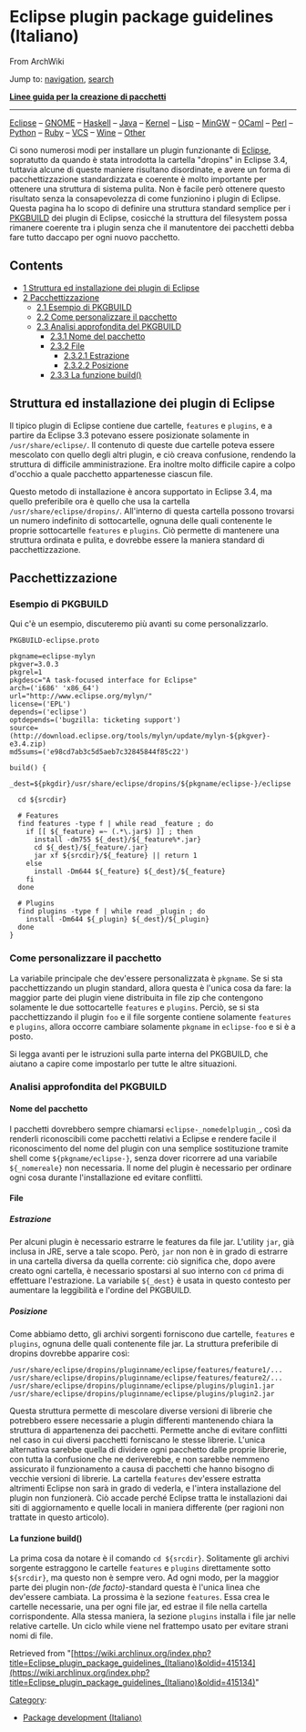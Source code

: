 # Eclipse plugin package guidelines (Italiano)

From ArchWiki

Jump to: [navigation](#column-one), [search](#searchInput)

**[Linee guida per la creazione di pacchetti](/index.php/Creating_Packages_(Italiano) "Creating Packages (Italiano)")**

* * *

[Eclipse](/index.php/Eclipse_Plugin_Package_Guidelines_(Italiano) "Eclipse Plugin Package Guidelines (Italiano)") – [GNOME](/index.php/Gnome_Package_Guidelines_(Italiano) "Gnome Package Guidelines (Italiano)") – [Haskell](/index.php/Haskell_Package_Guidelines_(Italiano) "Haskell Package Guidelines (Italiano)") – [Java](/index.php/Java_Package_Guidelines_(Italiano) "Java Package Guidelines (Italiano)") – [Kernel](/index.php/Kernel_Module_Package_Guidelines_(Italiano) "Kernel Module Package Guidelines (Italiano)") – [Lisp](/index.php/Lisp_Package_Guidelines_(Italiano) "Lisp Package Guidelines (Italiano)") – [MinGW](/index.php?title=MinGW_PKGBUILD_Guidelines_(Italiano)&action=edit&redlink=1 "MinGW PKGBUILD Guidelines (Italiano) (page does not exist)") – [OCaml](/index.php/OCaml_Package_Guidelines_(Italiano) "OCaml Package Guidelines (Italiano)") – [Perl](/index.php/Perl_Package_Guidelines_(Italiano) "Perl Package Guidelines (Italiano)") – [Python](/index.php/Python_Package_Guidelines_(Italiano) "Python Package Guidelines (Italiano)") – [Ruby](/index.php/Ruby_Gem_Package_Guidelines_(Italiano) "Ruby Gem Package Guidelines (Italiano)") – [VCS](/index.php/VCS_PKGBUILD_Guidelines_(Italiano) "VCS PKGBUILD Guidelines (Italiano)") – [Wine](/index.php/Wine_PKGBUILD_Guidelines_(Italiano) "Wine PKGBUILD Guidelines (Italiano)") – [Other](/index.php?title=Nonfree_Applications_Package_Guidelines_(Italiano)&action=edit&redlink=1 "Nonfree Applications Package Guidelines (Italiano) (page does not exist)")

Ci sono numerosi modi per installare un plugin funzionante di [Eclipse](/index.php/Eclipse_(Italiano) "Eclipse (Italiano)"), sopratutto da quando è stata introdotta la cartella "dropins" in Eclipse 3.4, tuttavia alcune di queste maniere risultano disordinate, e avere un forma di pacchettizzazione standardizzata e coerente è molto importante per ottenere una struttura di sistema pulita. Non è facile però ottenere questo risultato senza la consapevolezza di come funzionino i plugin di Eclipse. Questa pagina ha lo scopo di definire una struttura standard semplice per i [PKGBUILD](/index.php/PKGBUILD_(Italiano) "PKGBUILD (Italiano)") dei plugin di Eclipse, cosicché la struttura del filesystem possa rimanere coerente tra i plugin senza che il manutentore dei pacchetti debba fare tutto daccapo per ogni nuovo pacchetto.

## Contents

*   [1 Struttura ed installazione dei plugin di Eclipse](#Struttura_ed_installazione_dei_plugin_di_Eclipse)
*   [2 Pacchettizzazione](#Pacchettizzazione)
    *   [2.1 Esempio di PKGBUILD](#Esempio_di_PKGBUILD)
    *   [2.2 Come personalizzare il pacchetto](#Come_personalizzare_il_pacchetto)
    *   [2.3 Analisi approfondita del PKGBUILD](#Analisi_approfondita_del_PKGBUILD)
        *   [2.3.1 Nome del pacchetto](#Nome_del_pacchetto)
        *   [2.3.2 File](#File)
            *   [2.3.2.1 Estrazione](#Estrazione)
            *   [2.3.2.2 Posizione](#Posizione)
        *   [2.3.3 La funzione build()](#La_funzione_build.28.29)

## Struttura ed installazione dei plugin di Eclipse

Il tipico plugin di Eclipse contiene due cartelle, `features` e `plugins`, e a partire da Eclipse 3.3 potevano essere posizionate solamente in `/usr/share/eclipse/`. Il contenuto di queste due cartelle poteva essere mescolato con quello degli altri plugin, e ciò creava confusione, rendendo la struttura di difficile amministrazione. Era inoltre molto difficile capire a colpo d'occhio a quale pacchetto appartenesse ciascun file.

Questo metodo di installazione è ancora supportato in Eclipse 3.4, ma quello preferibile ora è quello che usa la cartella `/usr/share/eclipse/dropins/`. All'interno di questa cartella possono trovarsi un numero indefinito di sottocartelle, ognuna delle quali contenente le proprie sottocartelle `features` e `plugins`. Ciò permette di mantenere una struttura ordinata e pulita, e dovrebbe essere la maniera standard di pacchettizzazione.

## Pacchettizzazione

### Esempio di PKGBUILD

Qui c'è un esempio, discuteremo più avanti su come personalizzarlo.

 `PKGBUILD-eclipse.proto` 

```
pkgname=eclipse-mylyn
pkgver=3.0.3
pkgrel=1
pkgdesc="A task-focused interface for Eclipse"
arch=('i686' 'x86_64')
url="http://www.eclipse.org/mylyn/"
license=('EPL')
depends=('eclipse')
optdepends=('bugzilla: ticketing support')
source=(http://download.eclipse.org/tools/mylyn/update/mylyn-${pkgver}-e3.4.zip)
md5sums=('e98cd7ab3c5d5aeb7c32845844f85c22')

build() {
  _dest=${pkgdir}/usr/share/eclipse/dropins/${pkgname/eclipse-}/eclipse

  cd ${srcdir}

  # Features
  find features -type f | while read _feature ; do
    if [[ ${_feature} =~ (.*\.jar$) ]] ; then
      install -dm755 ${_dest}/${_feature%*.jar}
      cd ${_dest}/${_feature/.jar}
      jar xf ${srcdir}/${_feature} || return 1
    else
      install -Dm644 ${_feature} ${_dest}/${_feature}
    fi
  done

  # Plugins
  find plugins -type f | while read _plugin ; do
    install -Dm644 ${_plugin} ${_dest}/${_plugin}
  done
}

```

### Come personalizzare il pacchetto

La variabile principale che dev'essere personalizzata è `pkgname`. Se si sta pacchettizzando un plugin standard, allora questa è l'unica cosa da fare: la maggior parte dei plugin viene distribuita in file zip che contengono solamente le due sottocartelle `features` e `plugins`. Perciò, se si sta pacchettizzando il plugin `foo` e il file sorgente contiene solamente `features` e `plugins`, allora occorre cambiare solamente `pkgname` in `eclipse-foo` e si è a posto.

Si legga avanti per le istruzioni sulla parte interna del PKGBUILD, che aiutano a capire come impostarlo per tutte le altre situazioni.

### Analisi approfondita del PKGBUILD

#### Nome del pacchetto

I pacchetti dovrebbero sempre chiamarsi `eclipse-_nomedelplugin_`, così da renderli riconoscibili come pacchetti relativi a Eclipse e rendere facile il riconoscimento del nome del plugin con una semplice sostituzione tramite shell come `${pkgname/eclipse-}`, senza dover ricorrere ad una variabile `${_nomereale}` non necessaria. Il nome del plugin è necessario per ordinare ogni cosa durante l'installazione ed evitare conflitti.

#### File

##### Estrazione

Per alcuni plugin è necessario estrarre le features da file jar. L'utility `jar`, già inclusa in JRE, serve a tale scopo. Però, `jar` non non è in grado di estrarre in una cartella diversa da quella corrente: ciò significa che, dopo avere creato ogni cartella, è necessario spostarsi al suo interno con `cd` prima di effettuare l'estrazione. La variabile `${_dest}` è usata in questo contesto per aumentare la leggibilità e l'ordine del PKGBUILD.

##### Posizione

Come abbiamo detto, gli archivi sorgenti forniscono due cartelle, `features` e `plugins`, ognuna delle quali contenente file jar. La struttura preferibile di dropins dovrebbe apparire così:

```
/usr/share/eclipse/dropins/pluginname/eclipse/features/feature1/...
/usr/share/eclipse/dropins/pluginname/eclipse/features/feature2/...
/usr/share/eclipse/dropins/pluginname/eclipse/plugins/plugin1.jar
/usr/share/eclipse/dropins/pluginname/eclipse/plugins/plugin2.jar

```

Questa struttura permette di mescolare diverse versioni di librerie che potrebbero essere necessarie a plugin differenti mantenendo chiara la struttura di appartenenza dei pacchetti. Permette anche di evitare conflitti nel caso in cui diversi pacchetti forniscano le stesse librerie. L'unica alternativa sarebbe quella di dividere ogni pacchetto dalle proprie librerie, con tutta la confusione che ne deriverebbe, e non sarebbe nemmeno assicurato il funzionamento a causa di pacchetti che hanno bisogno di vecchie versioni di librerie. La cartella `features` dev'essere estratta altrimenti Eclipse non sarà in grado di vederla, e l'intera installazione del plugin non funzionerà. Ciò accade perché Eclipse tratta le installazioni dai siti di aggiornamento e quelle locali in maniera differente (per ragioni non trattate in questo articolo).

#### La funzione build()

La prima cosa da notare è il comando `cd ${srcdir}`. Solitamente gli archivi sorgente estraggono le cartelle `features` e `plugins` direttamente sotto `${srcdir}`, ma questo non è sempre vero. Ad ogni modo, per la maggior parte dei plugin non-_(de facto)_-standard questa è l'unica linea che dev'essere cambiata. La prossima è la sezione `features`. Essa crea le cartelle necessarie, una per ogni file jar, ed estrae il file nella cartella corrispondente. Alla stessa maniera, la sezione `plugins` installa i file jar nelle relative cartelle. Un ciclo while viene nel frattempo usato per evitare strani nomi di file.

Retrieved from "[https://wiki.archlinux.org/index.php?title=Eclipse_plugin_package_guidelines_(Italiano)&oldid=415134](https://wiki.archlinux.org/index.php?title=Eclipse_plugin_package_guidelines_(Italiano)&oldid=415134)"

[Category](/index.php/Special:Categories "Special:Categories"):

*   [Package development (Italiano)](/index.php/Category:Package_development_(Italiano) "Category:Package development (Italiano)")